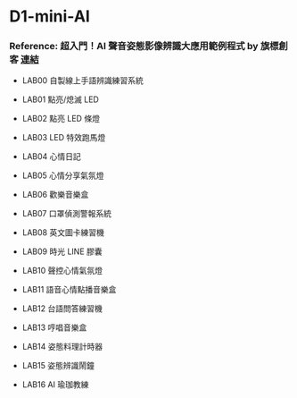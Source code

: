 # D1-mini-AI

### Reference: 超入門！AI 聲音姿態影像辨識大應用範例程式 by 旗標創客 [連結](https://www.accupass.com/event/2111240632466403013420)

- LAB00 自製線上手語辨識練習系統

- LAB01 點亮/熄滅 LED

- LAB02 點亮 LED 條燈

- LAB03 LED 特效跑馬燈

- LAB04 心情日記

- LAB05 心情分享氣氛燈

- LAB06 歡樂音樂盒

- LAB07 口罩偵測警報系統

- LAB08 英文圖卡練習機

- LAB09 時光 LINE 膠囊

- LAB10 聲控心情氣氛燈

- LAB11 語音心情點播音樂盒

- LAB12 台語問答練習機

- LAB13 哼唱音樂盒

- LAB14 姿態料理計時器

- LAB15 姿態辨識鬧鐘

- LAB16 AI 瑜珈教練
